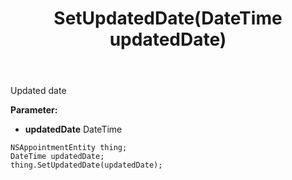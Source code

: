 ﻿---
uid: crmscript_ref_NSAppointmentEntity_SetUpdatedDate
title: SetUpdatedDate(DateTime updatedDate)
intellisense: NSAppointmentEntity.SetUpdatedDate
keywords: NSAppointmentEntity, GetUpdatedDate
so.topic: reference
---

Updated date

**Parameter:** 
 - **updatedDate** DateTime

```crmscript
NSAppointmentEntity thing;
DateTime updatedDate;
thing.SetUpdatedDate(updatedDate);
```

